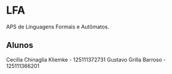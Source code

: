 # LFA
APS de Linguagens Formais e Autômatos.

## Alunos
Cecilia Chinaglia Kliemke - 125111372731
Gustavo Grilla Barroso - 125111366201
